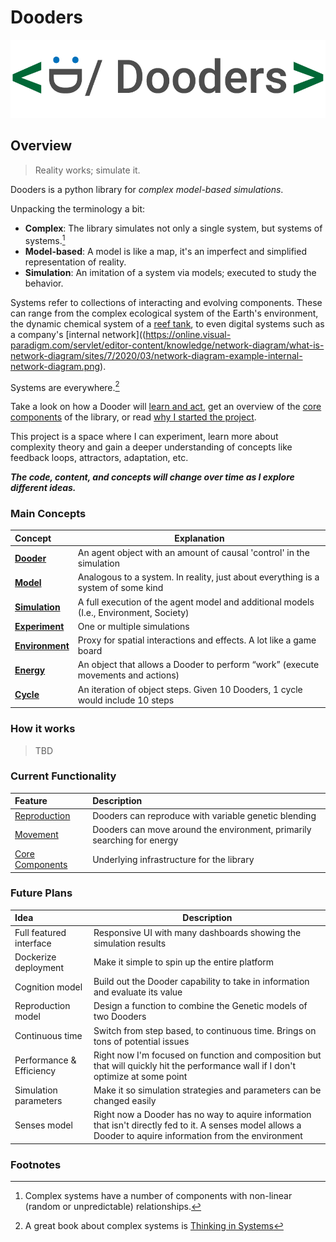 
# Dooders

![dooders logo](./docs/dooder_logo.png)
  
## Overview

> Reality works; simulate it.  

Dooders is a python library for *complex model-based simulations*.  

Unpacking the terminology a bit:  

* **Complex**: The library simulates not only a single system, but systems of systems.[^2]  
* **Model-based**: A model is like a map, it's an imperfect and simplified representation of reality.
* **Simulation**: An imitation of a system via models; executed to study the behavior.  

Systems refer to collections of interacting and evolving components. These can range from the complex ecological system of the Earth's environment, the dynamic chemical system of a [reef tank](https://www.saltwateraquariumblog.com/9-most-important-reef-tank-aquarium-water-parameters/), to even digital systems such as a company's [internal network]((https://online.visual-paradigm.com/servlet/editor-content/knowledge/network-diagram/what-is-network-diagram/sites/7/2020/03/network-diagram-example-internal-network-diagram.png).

Systems are everywhere.[^1]  

Take a look on how a Dooder will [learn and act](https://github.com/csmangum/Dooders/blob/main/docs/Learning.md), get an overview of the [core components](https://github.com/csmangum/Dooders/blob/main/docs/Core.md) of the library, or read [why I started the project](https://github.com/csmangum/Dooders/blob/main/docs/Why.md).

This project is a space where I can experiment, learn more about complexity theory and gain a deeper understanding of concepts like feedback loops, attractors, adaptation, etc.

***The code, content, and concepts will change over time as I explore different ideas.***  

### Main Concepts

| Concept                                | Explanation                                                                            |
| :------------------------------------- | -------------------------------------------------------------------------------------- |
| [**Dooder**](docs/Dooder.md)           | An agent object with an amount of causal 'control' in the simulation                   |
| [**Model**](docs/Concepts.md#Model)    | Analogous to a system. In reality, just about everything is a system of some kind      |
| [**Simulation**](docs/Simulation.md)   | A full execution of the agent model and additional models (I.e., Environment, Society) |
| [**Experiment**](docs/Experiment.md)   | One or multiple simulations                                                            |
| [**Environment**](docs/Environment.md) | Proxy for spatial interactions and effects. A lot like a game board                    |
| [**Energy**](docs/Energy.md)           | An object that allows a Dooder to perform “work” (execute movements and actions)       |
| [**Cycle**](docs/Concepts.md)          | An iteration of object steps. Given 10 Dooders, 1 cycle would include 10 steps         |
  
### How it works

   > TBD

### Current Functionality

| Feature | Description |
| :------ | :---------- |
| [Reproduction](docs/Reproduction.md) | Dooders can reproduce with variable genetic blending|
| [Movement](docs/Movement.md) | Dooders can move around the environment, primarily searching for energy |
| [Core Components](docs/Core.md) | Underlying infrastructure for the library |

### Future Plans

| Idea                                                                                          | Description                                                                                                                                                  |
| :-------------------------------------------------------------------------------------------- | ------------------------------------------------------------------------------------------------------------------------------------------------------------ |
| Full featured interface                                                                       | Responsive UI with many dashboards showing the simulation results                                                                                            |
| Dockerize deployment                                                                          | Make it simple to spin up the entire platform                                                                                                                |
| Cognition model | Build out the Dooder capability to take in information and evaluate its value                                                                                |
| Reproduction model                                                                            | Design a function to combine the Genetic models of two Dooders                                                                                               |
| Continuous time                                                                               | Switch from step based, to continuous time. Brings on tons of potential issues                                                                               |
| Performance & Efficiency                                                                      | Right now I'm focused on function and composition but that will quickly hit the performance wall if I don't optimize at some point                           |
| Simulation parameters                                                                         | Make it so simulation strategies and parameters can be changed easily                                                                                        |
| Senses model                                                                                  | Right now a Dooder has no way to aquire information that isn't directly fed to it. A senses model allows a Dooder to aquire information from the environment |
  
### Footnotes

[^1]: A great book about complex systems is [Thinking in Systems](https://www.amazon.com/Thinking-Systems-Donella-H-Meadows/dp/1603580557/ref=nodl_?dplnkId=c7d91e2b-3d9e-4f2f-b62d-b83301ddb81d)
[^2]: Complex systems have a number of components with non-linear (random or unpredictable) relationships.  
